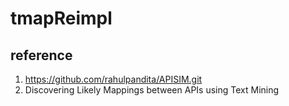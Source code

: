 # tmapReimpl
## reference
 1. https://github.com/rahulpandita/APISIM.git
 2. Discovering Likely Mappings between APIs using Text Mining
